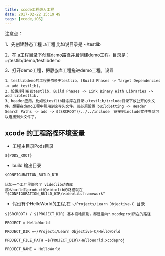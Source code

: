 ```yaml
---
title: xcode工程嵌入工程
date: 2017-02-22 15:19:49
tags: [xcode,iOS]
---
```


注意点：

1、先创建静态工程 .a工程 比如说目录是
 ~/testlib
 
2、在.a工程目录下创建demo路径并且创建demo工程。目录是：
~/testlib/demo/testlibdemo

3、打开demo工程，把静态库工程拖进demo工程。设置

```
1、testlibdemo的工程要依赖于testlib。(Build Phases -> Target Dependencies -> add testlib)。
2、设置库引用到testlib, Build Phases -> Link Binary With Libraries -> add libtestlib.
3、header应用。比如说testlib静态库在目录~/testlib/include目录下放公开的头文件，想要在demo工程中引用到这写头文件。则必须设置 buildSetting -> Header Search Paths -> add -> $(SRCROOT)/../../include  链接到include文件夹就可以连接到头文件了。
```

## xcode	的工程路径环境变量

*  工程主目录Pods目录
  
```
${PODS_ROOT}
```

* build 输出目录

```
$CONFIGURATION_BUILD_DIR

比如一个工厂里嵌套了 videolib动态库
那么build后product的videolib的路径就在
"$CONFIGURATION_BUILD_DIR/videolib.framework"

```

* 假设有个HelloWorld的工程,在 `~/Projects/Learn Objective-C `目录

```
$(SRCROOT) / $(PROJECT_DIR) 基本没啥区别，都是指向*.xcodeproj所在的路径

PROJECT = HelloWorld

PROJECT_DIR =~/Projects/Learn Objective-C/HelloWorld

PROJECT_FILE_PATH =${PROJECT_DIR}/HelloWorld.xcodeproj

PROJECT_NAME = HelloWorld
```